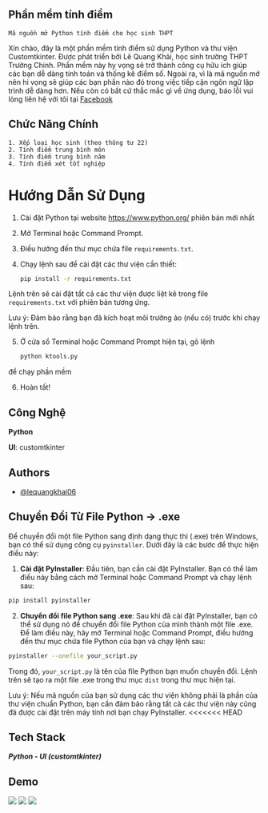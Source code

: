 ## Phần mềm tính điểm
    Mã nguồn mở Python tính điểm cho học sinh THPT

Xin chào, đây là một phần mềm tính điểm sử dụng Python và thư viện Customtkinter. Được phát triển bởi Lê Quang Khải, học sinh trường THPT Trường Chinh. Phần mềm này hy vọng sẽ trở thành công cụ hữu ích giúp các bạn dễ dàng tính toán và thống kê điểm số. Ngoài ra, vì là mã nguồn mở nên hi vọng sẽ giúp các bạn phần nào đó trong việc tiếp cận ngôn ngữ lập trình dễ dàng hơn. Nếu còn có bất cứ thắc mắc gì về ứng dụng, báo lỗi vui lòng liên hệ với tôi tại [Facebook](https://facebook.com/100022194791269)

## Chức Năng Chính
    1. Xếp loại học sinh (theo thông tư 22)
    2. Tính điểm trung bình môn
    3. Tính điểm trung bình năm
    4. Tính điểm xét tốt nghiệp

# Hướng Dẫn Sử Dụng
1. Cài đặt Python tại website https://www.python.org/ phiên bản mới nhất
2. Mở Terminal hoặc Command Prompt.
3. Điều hướng đến thư mục chứa file `requirements.txt`.
4. Chạy lệnh sau để cài đặt các thư viện cần thiết:

    ```bash
    pip install -r requirements.txt
    ```

Lệnh trên sẽ cài đặt tất cả các thư viện được liệt kê trong file `requirements.txt` với phiên bản tương ứng.

Lưu ý: Đảm bảo rằng bạn đã kích hoạt môi trường ảo (nếu có) trước khi chạy lệnh trên.

5. Ở cửa sổ Terminal hoặc Command Prompt hiện tại, gõ lệnh

    ```bash
    python ktools.py
    ```
để chạy phần mềm

6. Hoàn tất!
## Công Nghệ
**Python**

**UI**: customtkinter


## Authors

- [@lequangkhai06](https://www.github.com/lequangkhai06)


## Chuyển Đổi Từ File Python -> .exe

Để chuyển đổi một file Python sang định dạng thực thi (.exe) trên Windows, bạn có thể sử dụng công cụ `pyinstaller`. Dưới đây là các bước để thực hiện điều này:

1. **Cài đặt PyInstaller**: Đầu tiên, bạn cần cài đặt PyInstaller. Bạn có thể làm điều này bằng cách mở Terminal hoặc Command Prompt và chạy lệnh sau:

```bash
pip install pyinstaller
```

2. **Chuyển đổi file Python sang .exe**: Sau khi đã cài đặt PyInstaller, bạn có thể sử dụng nó để chuyển đổi file Python của mình thành một file .exe. Để làm điều này, hãy mở Terminal hoặc Command Prompt, điều hướng đến thư mục chứa file Python của bạn và chạy lệnh sau:

```bash
pyinstaller --onefile your_script.py
```

Trong đó, `your_script.py` là tên của file Python bạn muốn chuyển đổi. Lệnh trên sẽ tạo ra một file .exe trong thư mục `dist` trong thư mục hiện tại.

Lưu ý: Nếu mã nguồn của bạn sử dụng các thư viện không phải là phần của thư viện chuẩn Python, bạn cần đảm bảo rằng tất cả các thư viện này cũng đã được cài đặt trên máy tính nơi bạn chạy PyInstaller.
<<<<<<< HEAD
## Tech Stack

***Python - UI (customtkinter)***


## Demo

![](https://i.imgur.com/oCW9hEG.png)
![](https://i.imgur.com/BZ9LhvR.png)
![](https://i.imgur.com/oCW9hEG.png)
